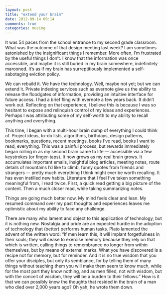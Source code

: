 ```yaml
---
layout: post
title: "extend your brain"
date: 2012-09-14 09:14
comments: true
categories: musing
---
```

It was 54 paces from the school entrance to my second grade classroom. What was the outcome of that design meeting last week? I am sometimes astonished by the insignificant things I remember. More often, I’m frustrated by the useful things I don’t. I know that the information was once accessible, and maybe it is still buried in my brain somewhere, indefinitely marooned. It’s as if my brain has surreptitiously implemented a self-sabotaging eviction policy.

We can rebuild it. We have the technology. Well, maybe not yet; but we can extend it. Private indexing services such as evernote give us the ability to release the floodgates of information, providing an intuitive interface for future access. I had a brief fling with evernote a few years back. It didn’t work out. Reflecting on that experience, I believe this is because I was so hesitant to expose and relinquish control of my ideas and experiences. Perhaps I was attributing some of my self-worth to my ability to recall anything and everything.

This time, I began with a multi-hour brain dump of everything I could think of. Project ideas, to-do lists, algorithms, birthdays, design patterns, bookmarks, questions, recent meetings, books I’ve read, books I want to read, everything. This was a painful process, but rewards immediately began rolling in as my second brain came to life — accessible via a few keystrokes (or finger-taps). It now grows as my real brain grows. It accumulates important emails, insightful blog articles, meeting notes, route details of mountains I’d like to climb, funny quotes from friends and strangers — pretty much everything I think might ever be worth recalling. It has even instilled new habits. Literature that I feel I’ve taken something meaningful from, I read twice. First, a quick read getting a big picture of the content. Then a much closer read, while taking summarizing notes.

Things are going much better now. My mind feels clear and lean. My resumed command over my past thoughts and experiences leaves me optimistic about my ability to face any challenge.

There are many who lament and object to this application of technology, but it is nothing new. Nostalgia and pride are an expected hurdle in the adoption of technology that (better) performs human tasks. Plato lamented the advent of the written word: “If men learn this, it will implant forgetfulness in their souls; they will cease to exercise memory because they rely on that which is written, calling things to remembrance no longer from within themselves, but by means of external marks. What you have discovered is a recipe not for memory, but for reminder. And it is no true wisdom that you offer your disciples, but only its semblance, for by telling them of many things without teaching them you will make them seem to know much, while for the most part they know nothing, and as men filled, not with wisdom, but with the conceit of wisdom, they will be a burden to their fellows.” How is it that we can possibly know the thoughts that resided in the brain of a man who died over 2,000 years ago? Oh yah, he wrote them down.
